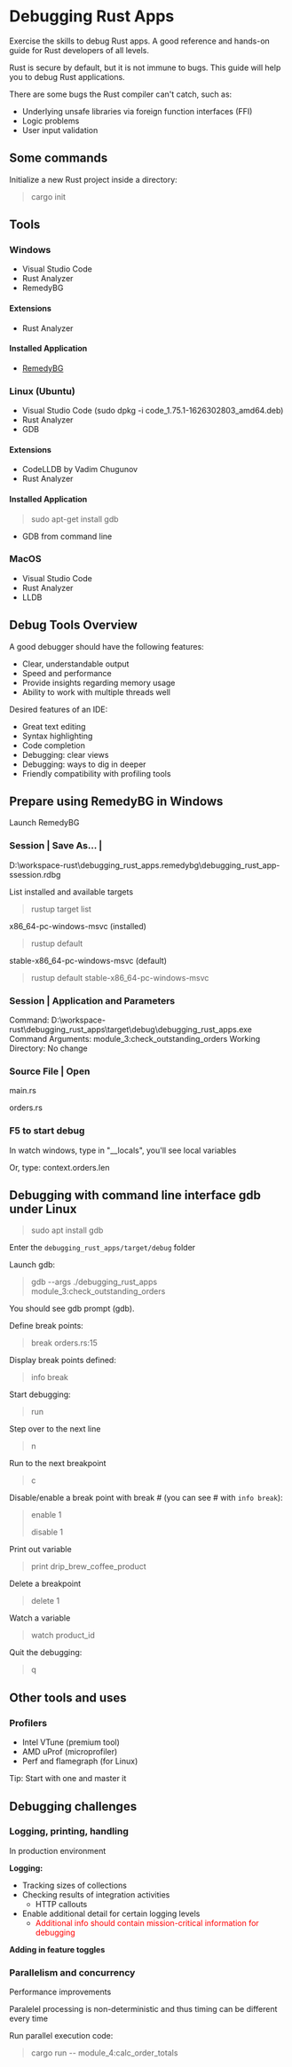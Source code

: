 # Debugging Rust Apps

Exercise the skills to debug Rust apps. A good reference and hands-on guide for Rust developers of all levels.

Rust is secure by default, but it is not immune to bugs. This guide will help you to debug Rust applications.

There are some bugs the Rust compiler can't catch, such as:
- Underlying unsafe libraries via foreign function interfaces (FFI)
- Logic problems
- User input validation


## Some commands

Initialize a new Rust project inside a directory:

> cargo init

## Tools
### Windows
- Visual Studio Code
- Rust Analyzer
- RemedyBG
#### Extensions
- Rust Analyzer
#### Installed Application
- [RemedyBG](https://remedybg.itch.io/remedybg)


### Linux (Ubuntu)
- Visual Studio Code (sudo dpkg -i code_1.75.1-1626302803_amd64.deb)
- Rust Analyzer
- GDB
#### Extensions
- CodeLLDB by Vadim Chugunov
- Rust Analyzer
#### Installed Application
> sudo apt-get install gdb
- GDB from command line
  
### MacOS
- Visual Studio Code
- Rust Analyzer
- LLDB

## Debug Tools Overview
A good debugger should have the following features:
- Clear, understandable output
- Speed and performance
- Provide insights regarding memory usage
- Ability to work with multiple threads well

Desired features of an IDE:
- Great text editing
- Syntax highlighting
- Code completion
- Debugging: clear views
- Debugging: ways to dig in deeper
- Friendly compatibility with profiling tools

## Prepare using RemedyBG in Windows

Launch RemedyBG

### Session | Save As... |

D:\workspace-rust\debugging_rust_apps\.remedybg\debugging_rust_app-ssession.rdbg


 List installed and available targets

>  rustup target list

x86_64-pc-windows-msvc (installed)

> rustup default 

stable-x86_64-pc-windows-msvc (default)

> rustup default stable-x86_64-pc-windows-msvc

### Session | Application and Parameters

Command: D:\workspace-rust\debugging_rust_apps\target\debug\debugging_rust_apps.exe
Command Arguments: module_3:check_outstanding_orders
Working Directory: No change

### Source File | Open

main.rs

orders.rs

### F5 to start debug

In watch windows, type in "__locals", you'll see local variables

Or, type: context.orders.len


## Debugging with command line interface gdb under Linux

> sudo apt install gdb

Enter the `debugging_rust_apps/target/debug` folder

Launch gdb:
> gdb --args ./debugging_rust_apps module_3:check_outstanding_orders

You should see gdb prompt (gdb).

Define break points:
> break orders.rs:15

Display break points defined:
> info break
> 
Start debugging:
> run

Step over to the next line
> n
>

Run to the next breakpoint
> c
>

Disable/enable a break point with break # (you can see # with `info break`):
> enable 1
> 
> disable 1

Print out variable
> print drip_brew_coffee_product
>
Delete a breakpoint
> delete 1
>  

Watch a variable
> watch product_id
>
Quit the debugging:
> q
>


## Other tools and uses

### Profilers

- Intel VTune (premium tool)
- AMD uProf (microprofiler)
- Perf and flamegraph (for Linux)

Tip: Start with one and master it

## Debugging challenges

### Logging, printing, handling

In production environment

**Logging:**
- Tracking sizes of collections
- Checking results of integration activities
  - HTTP callouts
- Enable additional detail for certain logging levels
  - <span style="color:red">Additional info should contain mission-critical information for debugging</span>

**Adding in feature toggles**

### Parallelism and concurrency

Performance improvements

Paralelel processing is non-deterministic and thus timing can be different every time

Run parallel execution code:

> cargo run -- module_4:calc_order_totals
>
